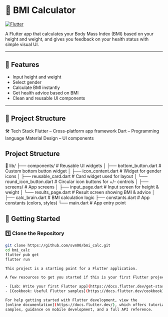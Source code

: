 # 🧮 BMI Calculator
[![Flutter](https://img.shields.io/badge/Flutter-3.22-blue?logo=flutter)](https://flutter.dev)

A Flutter app that calculates your Body Mass Index (BMI) based on your height and weight, and gives you feedback on your health status with simple visual UI.

---

## 📌 Features
- Input height and weight
- Select gender
- Calculate BMI instantly
- Get health advice based on BMI
- Clean and reusable UI components

---

## 📂 Project Structure


🛠️ Tech Stack
Flutter – Cross-platform app framework
Dart – Programming language
Material Design – UI components


## Project Structure
📂 lib/
├── components/ # Reusable UI widgets
│ ├── bottom_button.dart # Custom bottom button widget
│ ├── icon_content.dart # Widget for gender icons
│ ├── reusable_card.dart # Card widget used for layout
│ └── round_icon_button.dart # Circular icon buttons for +/- controls
│
├── screens/ # App screens
│ ├── input_page.dart # Input screen for height & weight
│ └── results_page.dart # Result screen showing BMI & advice
│
├── calc_brain.dart # BMI calculation logic
├── constants.dart # App constants (colors, styles)
└── main.dart # App entry point


## 🚀 Getting Started

### 1️⃣ Clone the Repository
```bash
git clone https://github.com/svm00/bmi_calc.git
cd bmi_calc
flutter pub get
flutter run

This project is a starting point for a Flutter application.

A few resources to get you started if this is your first Flutter project:

- [Lab: Write your first Flutter app](https://docs.flutter.dev/get-started/codelab)
- [Cookbook: Useful Flutter samples](https://docs.flutter.dev/cookbook)

For help getting started with Flutter development, view the
[online documentation](https://docs.flutter.dev/), which offers tutorials,
samples, guidance on mobile development, and a full API reference.
